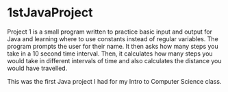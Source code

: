 # 1stJavaProject
Project 1 is a small program written to practice basic input and output for Java and learning where to use constants 
instead of regular variables.  The program prompts the user for their name. It then asks how many steps you take in a 
10 second time interval.  Then, it calculates how many steps you would take in different intervals of time and also 
calculates the distance you would have travelled.

This was the first Java project I had for my Intro to Computer Science class. 

